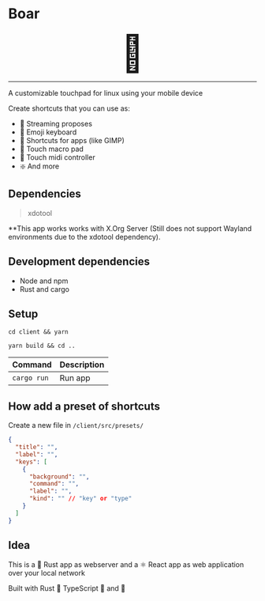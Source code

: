# Boar

<div style="text-align:center; font-size: 72px;">
 🐗
</div>

---

A customizable touchpad for linux using your mobile device

Create shortcuts that you can use as:

* 📡 Streaming proposes
* 🙂 Emoji keyboard
* 🎨 Shortcuts for apps (like GIMP)
* 🔲 Touch macro pad
* 🔔 Touch midi controller
* ❇️ And more

## Dependencies

> xdotool

**This app works works with X.Org Server (Still does not support Wayland environments due to the xdotool dependency).

## Development dependencies

* Node and npm
* Rust and cargo

## Setup

```cd client && yarn```

```yarn build && cd ..```

| Command | Description |
| ---     | ---         |
| `cargo run`| Run app  |

## How add a preset of shortcuts

Create a new file in  `/client/src/presets/`

``` json
{
  "title": "",
  "label": "",
  "keys": [
    {
      "background": "",
      "command": "",
      "label": "",
      "kind": "" // "key" or "type"
    }
  ]
}
```

## Idea

This is a 🦀 Rust app as webserver and a ⚛️ React app as web application over your local network



Built with Rust 🦀 TypeScript 🔷 and 💖 